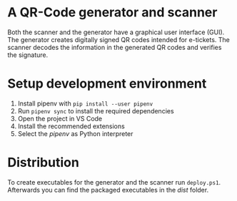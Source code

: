# A QR-Code generator and scanner
Both the scanner and the generator have a graphical user interface (GUI).
The generator creates digitally signed QR codes intended for e-tickets.
The scanner decodes the information in the generated QR codes and verifies the signature.

# Setup development environment

1. Install pipenv with `pip install --user pipenv`
2. Run `pipenv sync` to install the required dependencies
3. Open the project in VS Code
4. Install the recommended extensions
5. Select the *pipenv* as Python interpreter

# Distribution

To create executables for the generator and the scanner run `deploy.ps1`.
Afterwards you can find the packaged executables in the *dist* folder.